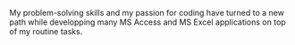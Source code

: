 My problem-solving skills and my passion for coding have turned to a new path while developping many MS Access and MS Excel applications on top of my rоutine tasks.